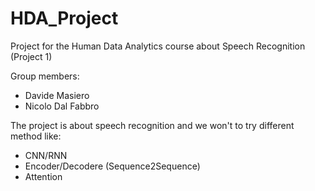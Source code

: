 # HDA_Project
Project for the Human Data Analytics course about Speech Recognition (Project 1)  

Group members:
- Davide Masiero 
- Nicolo Dal Fabbro

The project is about speech recognition and we won't to try different method like:
- CNN/RNN 
- Encoder/Decodere (Sequence2Sequence)
- Attention 
